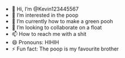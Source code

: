 - 👋 Hi, I’m @Kevin123445567
- 👀 I’m interested in the poop
- 🌱 I’m currently how to make a green pooh 
- 💞️ I’m looking to collaborate on a float
- 📫 How to reach me with a shit
- 😄 Pronouns: HIHIH
- ⚡ Fun fact: The poop is my favourite brother

<!---
Kevin123445567/Kevin123445567 is a ✨ special ✨ repository because its `README.md` (this file) appears on your GitHub profile.
You can click the Preview link to take a look at your changes.
--->
